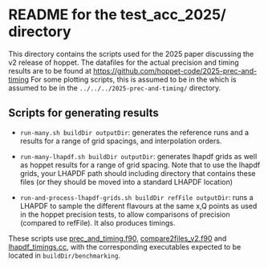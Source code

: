 # README for the test_acc_2025/ directory

This directory contains the scripts used for the 2025 paper discussing
the v2 release of hoppet. The datafiles for the actual precision and
timing results are to be found at
https://github.com/hoppet-code/2025-prec-and-timing
For some plotting scripts, this is assumed to be in the
which is assumed to be in the `../../../2025-prec-and-timing/`
directory.

## Scripts for generating results

- `run-many.sh buildDir outputDir`: generates the reference runs and a 
  results for a range of grid spacings, and interpolation orders. 

- `run-many-lhapdf.sh buildDir outputDir`: generates lhapdf grids 
  as well as hoppet results for a range of grid spacing. Note that
  to use the lhapdf grids, your LHAPDF path should including directory
  that contains these files (or they should be moved into a standard
  LHAPDF location)

- `run-and-process-lhapdf-grids.sh buildDir refFile outputDir`:
  runs a LHAPDF to sample the different flavours at the same
  x,Q points as used in the hoppet precision tests, to allow
  comparisons of precision (compared to refFile). It also produces 
  timings.

These scripts use
[prec_and_timing.f90](../prec_and_timing.f90), 
[compare2files_v2.f90](../compare2files_v2.f90) and
[lhapdf_timings.cc](../lhapdf_timings.cc),
with the corresponding executables expected to be located in
`buildDir/benchmarking`.





